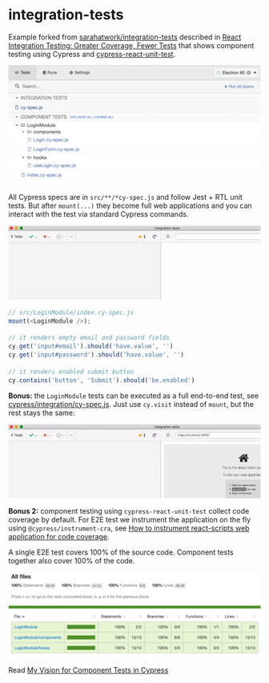 # integration-tests

Example forked from [sarahatwork/integration-tests](https://github.com/sarahatwork/integration-tests) described in [React Integration Testing: Greater Coverage, Fewer Tests](https://css-tricks.com/react-integration-testing-greater-coverage-fewer-tests/) that shows component testing using Cypress and [cypress-react-unit-test](https://github.com/bahmutov/cypress-react-unit-test).

![Specs](images/all-specs.png)

All Cypress specs are in `src/**/*cy-spec.js` and follow Jest + RTL unit tests. But after `mount(...)` they become full web applications and you can interact with the test via standard Cypress commands.

![LoginModule tests](images/tests.gif)

```js
// src/LoginModule/index.cy-spec.js
mount(<LoginModule />);

// it renders empty email and password fields
cy.get('input#email').should('have.value', '')
cy.get('input#password').should('have.value', '')

// it renders enabled submit button
cy.contains('button', 'Submit').should('be.enabled')
```

**Bonus:** the `LoginModule` tests can be executed as a full end-to-end test, see [cypress/integration/cy-spec.js](cypress/integration/cy-spec.js). Just use `cy.visit` instead of `mount`, but the rest stays the same:

![E2E test](images/e2e.gif)

**Bonus 2:** component testing using `cypress-react-unit-test` collect code coverage by default. For E2E test we instrument the application on the fly using `@cypress/instrument-cra`, see [How to instrument react-scripts web application for code coverage](https://youtu.be/edgeQZ8UpD0).

A single E2E test covers 100% of the source code. Component tests together also cover 100% of the code.

![Coverage report](images/coverage.png)

Read [My Vision for Component Tests in Cypress](https://glebbahmutov.com/blog/my-vision-for-component-tests/)
